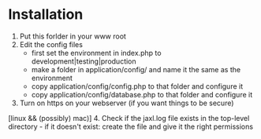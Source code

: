 Installation
===========

1. Put this forlder in your www root
2. Edit the config files
    - first set the environment in index.php to development|testing|production
    - make a folder in application/config/ and name it the same as the environment
    - copy application/config/config.php to that folder and configure it
    - copy application/config/database.php to that folder and configure it
3. Turn on https on your webserver (if you want things to be secure)

[linux && (possibly) mac)]
4. Check if the jaxl.log file exists in the top-level directory
    - if it doesn't exist: create the file and give it the right permissions
